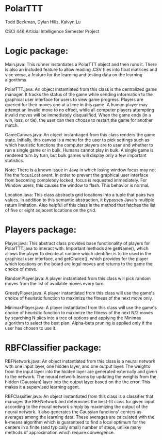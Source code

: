 PolarTTT
========

Todd Beckman, Dylan Hills, Kalvyn Lu

CSCI 446 Articial Intelligence Semester Project

Logic package:
========

Main.java: This runner instantiates a PolarTTT object and then runs it.
There is also an included feature to allow reading .CSV files into float matrices and vice versa, a feature for the learning and testing data on the learning algorithms.

PolarTTT.java: An object instantiated from this class is the centralized game manager. It tracks the status of the game while sending information to the graphical user interface for users to view game progress. Players are queried for their moves one at a time in this game. A human player may attempt an invalid move to no effect, while all computer players attempting invalid moves will be immediately disqualified. When the game ends (in a win, loss, or tie), the user can then choose to restart the game for another match.

GameCanvas.java: An object instantiaged from this class renders the game state. Initially, this canvas is a menu for the user to pick settings such as which heuristic functions the computer players are to user and whether to run a single game or in bulk. Humans cannot play in bulk. A single game is rendered turn by turn, but bulk games will display only a few important statistics.

Note: There is a known issue in Java in which losing window focus may not fire the focusLost event. In order to prevent the graphical user interface from becoming completely locked, focus is requested immediately. For Window users, this causes the window to flash. This behavior is normal.

Location.java: This class abstracts grid locations into a tuple that pairs two values. In addition to this semantic abstraction, it bypasses Java's multiple return limitation. Also helpful of this class is the method that fetches the list of five or eight adjacent locations on the grid.

Players package:
========

Player.java: This abstract class provides base functionality of players for PolarTTT.java to interact with. Important methods are getName(), which allows the player to decide at runtime which identifier is to be used in the graphical user interface, and getChoice(), which provides for the player which locations on the board are legal moves and returns to the game the choice of move.

RandomPlayer.java: A player instantiated from this class will pick random moves from the list of available moves every turn.

GreedyPlayer.java: A player instantiated from this class will use the game's choice of heuristic function to maximize the fitness of the next move only.

MinimaxPlayer.java: A player instantiated from this class will use the game's choice of heuristic function to maximize the fitness of the next N/2 moves by searching N plies into a tree of options and applying the Minimax algorithm to select the best plan. Alpha-beta pruning is applied only if the user has chosen to use it.

RBFClassifier package:
========

RBFNetwork.java: An object instantiated from this class is a neural network with one input layer, one hidden layer, and one output layer. The weights from the input layer into the hidden layer are generated externally and given to the network. The neural network learns by updating the weights from the hidden (Gaussian) layer into the output layer based on the the error. This makes it a supervised
learning agent.

RBFClassifier.java: An object instantiated from this class is a classifier that manages the RBFNetwork and determines the best-fit class for given input according to the neural network simply by maximizing the output of the neural network. It also generates the Gaussian functions' centers as averages among the learning data. These averages are calculated with the k-means algorithm which is guaranteed to find a local optimum for the centers in a finite (and typically small) number of steps, unlike many methods of approximation which require convergence.
